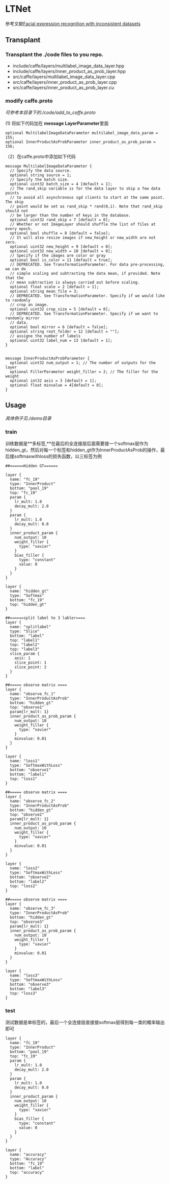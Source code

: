 # LTNet

参考文献[Facial expression recognition with inconsistent datasets](https://arxiv.org/abs/1712.07195)

## Transplant

### Transplant the ./code files to you repo.

- include/caffe/layers/multilabel_image_data_layer.hpp
- include/caffe/layers/inner_product_as_prob_layer.hpp
- src/caffe/layers/multilabel_image_data_layer.cpp
- src/caffe/layers/inner_product_as_prob_layer.cpp
- src/caffe/layers/inner_product_as_prob_layer.cu

### modify caffe.proto

*可参考本目录下的./code/add_to_caffe.proto*

(1) 将如下代码加在 **message LayerParameter**里面

```
optional MultilabelImageDataParameter multilabel_image_data_param = 155;
optional InnerProductAsProbParameter inner_product_as_prob_param = 156;
```

（2）在caffe.proto中添加如下代码

```
message MultilabelImageDataParameter {
  // Specify the data source.
  optional string source = 1;
  // Specify the batch size.
  optional uint32 batch_size = 4 [default = 1];
  // The rand_skip variable is for the data layer to skip a few data points
  // to avoid all asynchronous sgd clients to start at the same point. The skip
  // point would be set as rand_skip * rand(0,1). Note that rand_skip should not
  // be larger than the number of keys in the database.
  optional uint32 rand_skip = 7 [default = 0];
  // Whether or not ImageLayer should shuffle the list of files at every epoch.
  optional bool shuffle = 8 [default = false];
  // It will also resize images if new_height or new_width are not zero.
  optional uint32 new_height = 9 [default = 0];
  optional uint32 new_width = 10 [default = 0];
  // Specify if the images are color or gray
  optional bool is_color = 11 [default = true];
  // DEPRECATED. See TransformationParameter. For data pre-processing, we can do
  // simple scaling and subtracting the data mean, if provided. Note that the
  // mean subtraction is always carried out before scaling.
  optional float scale = 2 [default = 1];
  optional string mean_file = 3;
  // DEPRECATED. See TransformationParameter. Specify if we would like to randomly
  // crop an image.
  optional uint32 crop_size = 5 [default = 0];
  // DEPRECATED. See TransformationParameter. Specify if we want to randomly mirror
  // data.
  optional bool mirror = 6 [default = false];
  optional string root_folder = 12 [default = ""];
  // assigne the number of labels
  optional uint32 label_num = 13 [default = 1];
}


message InnerProductAsProbParameter {
  optional uint32 num_output = 1; // The number of outputs for the layer
  optional FillerParameter weight_filler = 2; // The filler for the weight
  optional int32 axis = 3 [default = 1];
  optional float minvalue = 4[default = 0];
}
```



## Usage

*具体例子见./demo目录*

### train

训练数据是**多标签,**在最后的全连接层后面需要接一个softmax层作为hidden_gt，然后对每一个标签和hidden_gt作为InnerProductAsProb的操作，最后接softmaxwithloss的损失函数，以三标签为例

```
##======Hidden GT======

layer {
  name: "fc_19"
  type: "InnerProduct"
  bottom: "pool_19"
  top: "fc_19"
  param {
    lr_mult: 1.0
    decay_mult: 2.0
  }
  param {
    lr_mult: 1.0
    decay_mult: 0.0
  }
  inner_product_param {
    num_output: 10
    weight_filler {
      type: "xavier"
    }
    bias_filler {
      type: "constant"
      value: 0
    }
  }
}

layer {
  name: "hidden_gt"
  type: "Softmax"
  bottom: "fc_19"
  top: "hidden_gt"
}

##======split label to 3 labler====
layer {
  name: "splitlabel"
  type: "Slice"
  bottom: "label"
  top: "label1"
  top: "label2"
  top: "label3"
  slice_param {
    axis: 1
    slice_point: 1
    slice_point: 2
  }
}

##===== observe matrix ====
layer {
  name: "observe_fc_1"
  type: "InnerProductAsProb"
  bottom: "hidden_gt"
  top: "observe1"
  param{lr_mult: 1}
  inner_product_as_prob_param {
    num_output: 10
    weight_filler {
      type: "xavier"
    }
    minvalue: 0.01
  }
}

layer {
  name: "loss1"
  type: "SoftmaxWithLoss"
  bottom: "observe1"
  bottom: "label1"
  top: "loss1"
}

##===== observe matrix ====
layer {
  name: "observe_fc_2"
  type: "InnerProductAsProb"
  bottom: "hidden_gt"
  top: "observe2"
  param{lr_mult: 1}
  inner_product_as_prob_param {
    num_output: 10
    weight_filler {
      type: "xavier"
    }
    minvalue: 0.01
  }
}

layer {
  name: "loss2"
  type: "SoftmaxWithLoss"
  bottom: "observe2"
  bottom: "label2"
  top: "loss2"
}

##===== observe matrix ====
layer {
  name: "observe_fc_3"
  type: "InnerProductAsProb"
  bottom: "hidden_gt"
  top: "observe3"
  param{lr_mult: 1}
  inner_product_as_prob_param {
    num_output: 10
    weight_filler {
      type: "xavier"
    }
    minvalue: 0.01
  }
}

layer {
  name: "loss3"
  type: "SoftmaxWithLoss"
  bottom: "observe3"
  bottom: "label3"
  top: "loss3"
}

```

### test

测试数据是单标签的，最后一个全连接层直接接softmax层得到每一类的概率输出即可

```
layer {
  name: "fc_19"
  type: "InnerProduct"
  bottom: "pool_19"
  top: "fc_19"
  param {
    lr_mult: 1.0
    decay_mult: 2.0
  }
  param {
    lr_mult: 1.0
    decay_mult: 0.0
  }
  inner_product_param {
    num_output: 10
    weight_filler {
      type: "xavier"
    }
    bias_filler {
      type: "constant"
      value: 0
    }
  }
}

layer {
  name: "accuracy"
  type: "Accuracy"
  bottom: "fc_19"
  bottom: "label"
  top: "accuracy"
}
```

